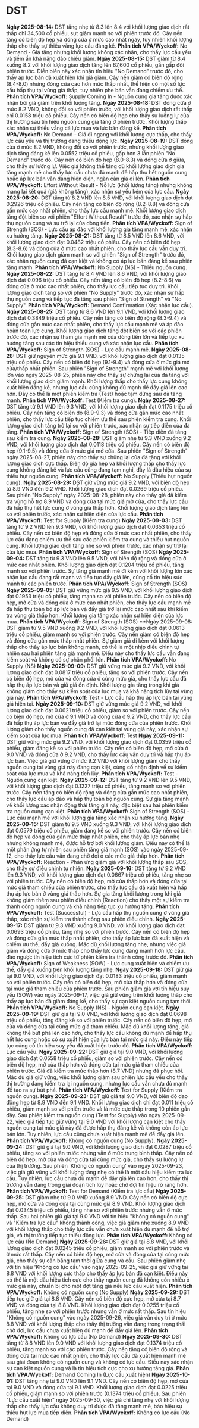 # DST

**Ngày 2025-08-14:** DST tăng nhẹ từ 8.3 lên 8.4 với khối lượng giao dịch rất thấp chỉ 34,500 cổ phiếu, sụt giảm mạnh so với phiên trước đó. Cây nến tăng có biên độ hẹp và đóng cửa ở mức cao nhất ngày, tuy nhiên khối lượng thấp cho thấy sự thiếu vắng lực cầu đáng kể. **Phân tích VPA/Wyckoff:** No Demand - Giá tăng nhưng khối lượng không xác nhận, cho thấy lực cầu yếu và tiềm ẩn khả năng đảo chiều giảm.
**Ngày 2025-08-15:** DST giảm từ 8.4 xuống 8.2 với khối lượng giao dịch tăng lên 67,600 cổ phiếu, gần gấp đôi phiên trước. Diễn biến này xác nhận tín hiệu "No Demand" trước đó, cho thấy áp lực bán đã xuất hiện khi giá giảm. Cây nến giảm có biên độ rộng (8.4-8.0) nhưng đóng cửa cao hơn mức thấp nhất, thể hiện có một số lực cầu hấp thụ tại vùng giá thấp, tuy nhiên phe bán vẫn đang chiếm ưu thế. **Phân tích VPA/Wyckoff:** Supply Coming In - Nguồn cung gia tăng được xác nhận bởi giá giảm trên khối lượng tăng.
**Ngày 2025-08-18:** DST đóng cửa ở mức 8.2 VND, không đổi so với phiên trước, với khối lượng giao dịch rất thấp chỉ 0.0158 triệu cổ phiếu. Cây nến có biên độ hẹp cho thấy sự lưỡng lự của thị trường sau tín hiệu nguồn cung gia tăng ở phiên trước. Khối lượng thấp xác nhận sự thiếu vắng cả lực mua và lực bán đáng kể. **Phân tích VPA/Wyckoff:** No Demand - Giá đi ngang với khối lượng cực thấp, cho thấy lực cầu yếu và thị trường đang thiếu động lực.
**Ngày 2025-08-19:** DST đóng cửa ở mức 8.2 VND, không đổi so với phiên trước, nhưng khối lượng giao dịch tăng đáng kể lên 0.0552 triệu cổ phiếu, gấp hơn 3 lần phiên "No Demand" trước đó. Cây nến có biên độ hẹp (8.0-8.3) và đóng cửa ở giữa, cho thấy sự lưỡng lự. Việc giá không thể tăng dù khối lượng giao dịch gia tăng mạnh mẽ cho thấy lực cầu chưa đủ mạnh để hấp thụ hết nguồn cung hoặc áp lực bán vẫn đang hiện diện, ngăn cản giá đi lên. **Phân tích VPA/Wyckoff:** Effort Without Result - Nỗ lực (khối lượng tăng) nhưng không mang lại kết quả (giá không tăng), xác nhận sự yếu kém của lực cầu.
**Ngày 2025-08-20:** DST tăng từ 8.2 VND lên 8.5 VND, với khối lượng giao dịch đạt 0.2926 triệu cổ phiếu. Cây nến tăng có biên độ rộng (8.2-8.8) và đóng cửa gần mức cao nhất phiên, cho thấy lực cầu mạnh mẽ. Khối lượng giao dịch tăng đột biến so với phiên "Effort Without Result" trước đó, xác nhận sự hấp thụ nguồn cung và sự trở lại của dòng tiền. **Phân tích VPA/Wyckoff:** Sign of Strength (SOS) - Lực cầu áp đảo với khối lượng gia tăng mạnh mẽ, xác nhận xu hướng tăng.
**Ngày 2025-08-21:** DST tăng từ 8.5 VND lên 8.6 VND, với khối lượng giao dịch đạt 0.0482 triệu cổ phiếu. Cây nến có biên độ hẹp (8.3-8.6) và đóng cửa ở mức cao nhất phiên, cho thấy lực cầu vẫn duy trì. Khối lượng giao dịch giảm mạnh so với phiên "Sign of Strength" trước đó, xác nhận nguồn cung đã cạn kiệt và không có áp lực bán đáng kể sau phiên tăng mạnh. **Phân tích VPA/Wyckoff:** No Supply (NS) - Thiếu nguồn cung.
**Ngày 2025-08-22:** DST tăng từ 8.4 VND lên 8.6 VND, với khối lượng giao dịch đạt 0.096 triệu cổ phiếu. Cây nến tăng có biên độ hẹp (8.2-8.6) và đóng cửa ở mức cao nhất phiên, cho thấy lực cầu tiếp tục duy trì. Khối lượng giao dịch tăng so với phiên "No Supply" trước đó, xác nhận sự hấp thụ nguồn cung và tiếp tục đà tăng sau phiên "Sign of Strength" và "No Supply". **Phân tích VPA/Wyckoff:** Demand Confirmation (Xác nhận lực cầu).
**Ngày 2025-08-25:** DST tăng từ 8.6 VND lên 9.1 VND, với khối lượng giao dịch đạt 0.3849 triệu cổ phiếu. Cây nến tăng có biên độ rộng (8.3-9.4) và đóng cửa gần mức cao nhất phiên, cho thấy lực cầu mạnh mẽ và áp đảo hoàn toàn lực cung. Khối lượng giao dịch tăng đột biến so với các phiên trước đó, xác nhận sự tham gia mạnh mẽ của dòng tiền lớn và tiếp tục xu hướng tăng sau các tín hiệu thiếu cung và xác nhận lực cầu. **Phân tích VPA/Wyckoff:** Sign of Strength (SOS) - Lực cầu mạnh mẽ.
**Ngày 2025-08-26:** DST giữ nguyên mức giá 9.1 VND, với khối lượng giao dịch đạt 0.0135 triệu cổ phiếu. Cây nến có biên độ hẹp (9.1-9.4) và đóng cửa ở mức giá mở cửa/thấp nhất phiên. Sau phiên "Sign of Strength" mạnh mẽ với khối lượng lớn vào ngày 2025-08-25, phiên này cho thấy sự chững lại của đà tăng với khối lượng giao dịch giảm mạnh. Khối lượng thấp cho thấy lực cung không xuất hiện đáng kể, nhưng lực cầu cũng không đủ mạnh để đẩy giá lên cao hơn. Đây có thể là một phiên kiểm tra (Test) hoặc tạm dừng sau đà tăng mạnh. **Phân tích VPA/Wyckoff:** Test (Kiểm tra cung).
**Ngày 2025-08-27:** DST tăng từ 9.1 VND lên 9.3 VND, với khối lượng giao dịch đạt 0.1175 triệu cổ phiếu. Cây nến tăng có biên độ (8.9-9.3) và đóng cửa gần mức cao nhất phiên, cho thấy lực cầu tiếp tục chiếm ưu thế sau phiên kiểm tra cung. Khối lượng giao dịch tăng trở lại so với phiên trước, xác nhận sự tiếp diễn của đà tăng. **Phân tích VPA/Wyckoff:** Sign of Strength (SOS) - Tiếp diễn đà tăng sau kiểm tra cung.
**Ngày 2025-08-28:** DST giảm nhẹ từ 9.3 VND xuống 9.2 VND, với khối lượng giao dịch đạt 0.0118 triệu cổ phiếu. Cây nến có biên độ hẹp (9.1-9.5) và đóng cửa ở mức giá mở cửa. Sau phiên "Sign of Strength" ngày 2025-08-27, phiên này cho thấy sự chững lại của đà tăng với khối lượng giao dịch cực thấp. Biên độ giá hẹp và khối lượng thấp cho thấy lực cung không đáng kể và lực cầu cũng đang tạm nghỉ, đây là dấu hiệu của sự thiếu hụt nguồn cung. **Phân tích VPA/Wyckoff:** No Supply (Thiếu hụt nguồn cung).
**Ngày 2025-08-29:** DST giữ vững mức giá 9.2 VND, với biên độ hẹp từ 8.9 VND đến 9.2 VND. Khối lượng giao dịch đạt 0.0269 triệu cổ phiếu. Sau phiên "No Supply" ngày 2025-08-28, phiên này cho thấy giá đã kiểm tra vùng hỗ trợ 8.9 VND và đóng cửa tại mức giá mở cửa, cho thấy lực cầu đã hấp thụ hết lực cung ở vùng giá thấp hơn. Khối lượng giao dịch tăng lên so với phiên trước, xác nhận sự hiện diện của lực cầu. **Phân tích VPA/Wyckoff:** Test for Supply (Kiểm tra cung)
**Ngày 2025-09-03:** DST tăng từ 9.2 VND lên 9.3 VND, với khối lượng giao dịch đạt 0.0353 triệu cổ phiếu. Cây nến có biên độ hẹp và đóng cửa ở mức cao nhất phiên, cho thấy lực cầu đang chiếm ưu thế sau các phiên kiểm tra cung và thiếu hụt nguồn cung. Khối lượng giao dịch tăng nhẹ so với phiên trước, xác nhận sự trở lại của lực mua. **Phân tích VPA/Wyckoff:** Sign of Strength (SOS)
**Ngày 2025-09-04:** DST tăng từ 9.3 VND lên 9.5 VND, với biên độ rộng và đóng cửa ở mức cao nhất phiên. Khối lượng giao dịch đạt 0.1204 triệu cổ phiếu, tăng mạnh so với phiên trước. Sự tăng giá mạnh mẽ đi kèm với khối lượng lớn xác nhận lực cầu đang rất mạnh và tiếp tục đẩy giá lên, củng cố tín hiệu sức mạnh từ các phiên trước. **Phân tích VPA/Wyckoff:** Sign of Strength (SOS)
**Ngày 2025-09-05:** DST giữ vững mức giá 9.5 VND, với khối lượng giao dịch đạt 0.1953 triệu cổ phiếu, tăng mạnh so với phiên trước. Cây nến có biên độ hẹp, mở cửa và đóng cửa ở mức cao nhất phiên, cho thấy lực cầu mạnh mẽ đã hấp thụ toàn bộ áp lực bán và đẩy giá trở lại mức cao nhất sau khi kiểm tra vùng giá thấp hơn. Khối lượng gia tăng xác nhận sự hiện diện của lực mua. **Phân tích VPA/Wyckoff:** Sign of Strength (SOS)
**Ngày 2025-09-08: DST giảm từ 9.5 VND xuống 9.2 VND, với khối lượng giao dịch đạt 0.0613 triệu cổ phiếu, giảm mạnh so với phiên trước. Cây nến giảm có biên độ hẹp và đóng cửa gần mức thấp nhất phiên. Sự giảm giá đi kèm với khối lượng thấp cho thấy áp lực bán không mạnh, có thể là một nhịp điều chỉnh tự nhiên sau hai phiên tăng giá mạnh mẽ. Điều này cho thấy lực cầu vẫn đang kiểm soát và không có sự phân phối lớn. **Phân tích VPA/Wyckoff:** No Supply (NS)
**Ngày 2025-09-09:** DST giữ vững mức giá 9.2 VND, với khối lượng giao dịch đạt 0.0817 triệu cổ phiếu, tăng so với phiên trước. Cây nến có biên độ hẹp, mở cửa và đóng cửa ở cùng mức giá, cho thấy lực cầu đã hấp thụ áp lực bán và giữ giá ổn định. Khối lượng gia tăng trong khi giá không giảm cho thấy sự kiểm soát của lực mua và khả năng tích lũy tại vùng giá này. **Phân tích VPA/Wyckoff:** Test - Lực cầu hấp thụ áp lực bán tại vùng giá hiện tại.
**Ngày 2025-09-10:** DST giữ vững mức giá 9.2 VND, với khối lượng giao dịch đạt 0.0621 triệu cổ phiếu, giảm so với phiên trước. Cây nến có biên độ hẹp, mở cửa ở 9.1 VND và đóng cửa ở 9.2 VND, cho thấy lực cầu đã hấp thụ áp lực bán và đẩy giá trở lại mức đóng cửa của phiên trước. Khối lượng giảm cho thấy nguồn cung đã cạn kiệt tại vùng giá này, xác nhận sự kiểm soát của lực mua. **Phân tích VPA/Wyckoff:** Test
**Ngày 2025-09-11:** DST giữ vững mức giá 9.2 VND, với khối lượng giao dịch đạt 0.0359 triệu cổ phiếu, giảm đáng kể so với phiên trước. Cây nến có biên độ hẹp, mở cửa ở 9.0 VND và đóng cửa ở 9.2 VND, cho thấy lực cầu vẫn duy trì và hấp thụ áp lực bán. Việc giá giữ vững ở mức 9.2 VND với khối lượng giảm cho thấy nguồn cung tại vùng giá này đang cạn kiệt, củng cố nhận định về sự kiểm soát của lực mua và khả năng tích lũy. **Phân tích VPA/Wyckoff:** Test - Nguồn cung cạn kiệt.
**Ngày 2025-09-12:** DST tăng từ 9.2 VND lên 9.5 VND, với khối lượng giao dịch đạt 0.1227 triệu cổ phiếu, tăng mạnh so với phiên trước. Cây nến tăng có biên độ rộng và đóng cửa gần mức cao nhất phiên, cho thấy lực cầu áp đảo và hấp thụ toàn bộ nguồn cung. Sự gia tăng mạnh về khối lượng xác nhận động thái tăng giá này, đặc biệt sau hai phiên kiểm tra nguồn cung cạn kiệt. **Phân tích VPA/Wyckoff:** Sign of Strength (SOS) - Lực cầu mạnh mẽ với khối lượng gia tăng xác nhận xu hướng tăng.
**Ngày 2025-09-15:** DST giảm từ 9.5 VND xuống 9.3 VND, với khối lượng giao dịch đạt 0.0579 triệu cổ phiếu, giảm đáng kể so với phiên trước. Cây nến có biên độ hẹp và đóng cửa gần mức thấp nhất phiên, cho thấy áp lực bán nhẹ nhưng không mạnh mẽ, được hỗ trợ bởi khối lượng giảm. Điều này có thể là một phản ứng tự nhiên sau phiên tăng giá mạnh (SOS) vào ngày 2025-09-12, cho thấy lực cầu vẫn đang chờ đợi ở các mức giá thấp hơn. **Phân tích VPA/Wyckoff:** Reaction - Phản ứng giảm giá với khối lượng thấp sau SOS, cho thấy sự điều chỉnh tự nhiên.
**Ngày 2025-09-16:** DST tăng từ 9.2 VND lên 9.3 VND, với khối lượng giao dịch đạt 0.0667 triệu cổ phiếu, tăng nhẹ so với phiên trước. Cây nến có biên độ hẹp, mở cửa thấp hơn và đóng cửa tại mức giá tham chiếu của phiên trước, cho thấy lực cầu đã xuất hiện và hấp thụ áp lực bán ở vùng giá thấp hơn. Sự gia tăng khối lượng trong khi giá không giảm thêm sau phiên điều chỉnh (Reaction) cho thấy một sự kiểm tra thành công nguồn cung và khả năng tiếp tục xu hướng tăng. **Phân tích VPA/Wyckoff:** Test (Successful) - Lực cầu hấp thụ nguồn cung ở vùng giá thấp, xác nhận sự kiểm tra thành công sau phiên điều chỉnh.
**Ngày 2025-09-17:** DST giảm từ 9.3 VND xuống 9.0 VND, với khối lượng giao dịch đạt 0.0693 triệu cổ phiếu, tăng nhẹ so với phiên trước. Cây nến có biên độ hẹp và đóng cửa gần mức thấp nhất phiên, cho thấy áp lực bán đã xuất hiện và chiếm ưu thế, đẩy giá xuống. Mặc dù khối lượng tăng nhẹ, nhưng việc giá giảm và đóng cửa ở mức thấp cho thấy lực cung đang mạnh hơn lực cầu, đảo ngược tín hiệu tích cực từ phiên kiểm tra thành công trước đó. **Phân tích VPA/Wyckoff:** Sign of Weakness (SOW) - Lực cung xuất hiện và chiếm ưu thế, đẩy giá xuống trên khối lượng tăng nhẹ.
**Ngày 2025-09-18:** DST giữ giá tại 9.0 VND, với khối lượng giao dịch đạt 0.0183 triệu cổ phiếu, giảm mạnh so với phiên trước. Cây nến có biên độ hẹp, mở cửa thấp hơn và đóng cửa tại mức giá tham chiếu của phiên trước. Sau phiên giảm giá với tín hiệu suy yếu (SOW) vào ngày 2025-09-17, việc giá giữ vững trên khối lượng thấp cho thấy áp lực bán đã giảm đáng kể, cho thấy sự cạn kiệt nguồn cung tạm thời. **Phân tích VPA/Wyckoff:** No Supply (NS) - Nguồn cung cạn kiệt.
**Ngày 2025-09-19:** DST giữ giá tại 9.0 VND, với khối lượng giao dịch đạt 0.0698 triệu cổ phiếu, tăng đáng kể so với phiên trước. Cây nến có biên độ hẹp, mở cửa và đóng cửa tại cùng mức giá tham chiếu. Mặc dù khối lượng tăng, giá không thể bứt phá lên cao hơn, cho thấy lực cầu không đủ mạnh để hấp thụ hết lực cung hoặc có sự xuất hiện của lực bán tại mức giá này. Điều này tiếp tục củng cố tín hiệu suy yếu đã xuất hiện trước đó. **Phân tích VPA/Wyckoff:** Lực cầu yếu.
**Ngày 2025-09-22:** DST giữ giá tại 9.0 VND, với khối lượng giao dịch đạt 0.0558 triệu cổ phiếu, giảm so với phiên trước. Cây nến có biên độ hẹp, mở cửa thấp hơn và đóng cửa tại mức giá tham chiếu của phiên trước. Giá đã kiểm tra mức thấp hơn (8.7 VND) nhưng đã phục hồi. Mặc dù giá giữ vững, việc khối lượng giảm sau phiên lực cầu yếu cho thấy thị trường đang kiểm tra lại nguồn cung, nhưng lực cầu vẫn chưa đủ mạnh để tạo ra sự bứt phá. **Phân tích VPA/Wyckoff:** Test for Supply (Kiểm tra nguồn cung).
**Ngày 2025-09-23:** DST giữ giá tại 9.0 VND, với biên độ dao động hẹp từ 8.9 VND đến 9.1 VND. Khối lượng giao dịch chỉ đạt 0.011 triệu cổ phiếu, giảm mạnh so với phiên trước và là mức cực thấp trong 10 phiên gần đây. Sau phiên kiểm tra nguồn cung (Test for Supply) vào ngày 2025-09-22, việc giá tiếp tục giữ vững tại 9.0 VND với khối lượng cạn kiệt cho thấy nguồn cung tại mức giá này đã được hấp thụ đáng kể và không còn áp lực bán lớn. Tuy nhiên, lực cầu cũng chưa xuất hiện mạnh mẽ để đẩy giá lên. **Phân tích VPA/Wyckoff:** Không có nguồn cung (No Supply).
**Ngày 2025-09-24:** DST giữ giá tại 9.0 VND, với khối lượng giao dịch đạt 0.0287 triệu cổ phiếu, tăng so với phiên trước nhưng vẫn ở mức trung bình thấp. Cây nến có biên độ hẹp, mở cửa và đóng cửa tại cùng mức giá, cho thấy sự lưỡng lự của thị trường. Sau phiên 'Không có nguồn cung' vào ngày 2025-09-23, việc giá giữ vững với khối lượng tăng nhẹ có thể là một dấu hiệu kiểm tra lực cầu. Tuy nhiên, lực cầu chưa đủ mạnh để đẩy giá lên cao hơn, cho thấy thị trường vẫn đang trong giai đoạn tích lũy hoặc chờ đợi tín hiệu rõ ràng hơn. **Phân tích VPA/Wyckoff:** Test for Demand (Kiểm tra lực cầu)
**Ngày 2025-09-25:** DST giảm nhẹ từ 9.0 VND xuống 8.9 VND. Cây nến có biên độ cực hẹp, mở cửa và đóng cửa tại cùng mức giá 8.9 VND. Khối lượng giao dịch đạt 0.0345 triệu cổ phiếu, tăng nhẹ so với phiên trước nhưng vẫn ở mức thấp. Sau hai phiên giữ giá tại 9.0 VND với tín hiệu "Không có nguồn cung" và "Kiểm tra lực cầu" không thành công, việc giá giảm nhẹ xuống 8.9 VND với khối lượng thấp cho thấy lực cầu vẫn chưa xuất hiện đủ mạnh để hỗ trợ giá, và thị trường tiếp tục thiếu động lực. **Phân tích VPA/Wyckoff:** Không có lực cầu (No Demand)
**Ngày 2025-09-26:** DST giữ giá tại 8.8 VND, với khối lượng giao dịch đạt 0.0245 triệu cổ phiếu, giảm mạnh so với phiên trước và ở mức rất thấp. Cây nến có biên độ hẹp, mở cửa và đóng cửa tại cùng mức giá, cho thấy sự cân bằng tạm thời giữa cung và cầu. Sau phiên giảm nhẹ với tín hiệu 'Không có lực cầu' vào ngày 2025-09-25, việc giá giữ vững tại 8.8 VND với khối lượng cực thấp cho thấy áp lực bán đã cạn kiệt. Điều này có thể là một dấu hiệu tích cực cho thấy nguồn cung đã không còn nhiều ở mức giá này, chuẩn bị cho một đợt tăng giá nếu lực cầu xuất hiện. **Phân tích VPA/Wyckoff:** Không có nguồn cung (No Supply)
**Ngày 2025-09-29:** DST tiếp tục giữ giá tại 8.8 VND. Cây nến có biên độ cực hẹp, mở cửa tại 8.7 VND và đóng cửa tại 8.8 VND. Khối lượng giao dịch đạt 0.0255 triệu cổ phiếu, tăng nhẹ so với phiên trước nhưng vẫn ở mức rất thấp. Sau tín hiệu "Không có nguồn cung" vào ngày 2025-09-26, việc giá vẫn duy trì ở mức 8.8 VND với khối lượng thấp cho thấy thị trường vẫn đang trong trạng thái chờ đợi, lực cầu chưa xuất hiện đủ mạnh để đẩy giá lên. **Phân tích VPA/Wyckoff:** Không có lực cầu (No Demand)
**Ngày 2025-09-30:** DST tăng từ 8.8 VND lên 9.0 VND với khối lượng giao dịch đạt 0.1374 triệu cổ phiếu, tăng mạnh so với các phiên trước. Cây nến tăng có biên độ rộng và đóng cửa tại mức cao nhất phiên, cho thấy lực cầu đã xuất hiện mạnh mẽ sau giai đoạn không có nguồn cung và không có lực cầu. Điều này xác nhận sự cạn kiệt nguồn cung và là tín hiệu tích cực cho xu hướng tăng giá. **Phân tích VPA/Wyckoff:** Demand Coming In (Lực cầu xuất hiện)
**Ngày 2025-10-01:** DST tăng nhẹ từ 9.0 VND lên 9.1 VND. Cây nến có biên độ hẹp, mở cửa tại 9.0 VND và đóng cửa tại 9.1 VND. Khối lượng giao dịch đạt 0.0225 triệu cổ phiếu, giảm mạnh so với phiên trước (0.1374 triệu cổ phiếu). Sau phiên "Lực cầu xuất hiện" ngày 2025-09-30, việc giá chỉ tăng nhẹ với khối lượng thấp cho thấy lực cầu không duy trì được đà tăng mạnh mẽ, báo hiệu sự thiếu hụt lực mua tiếp diễn. **Phân tích VPA/Wyckoff:** Không có lực cầu (No Demand)
